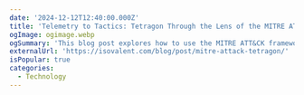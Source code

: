 ```yaml
---
date: '2024-12-12T12:40:00.000Z'
title: 'Telemetry to Tactics: Tetragon Through the Lens of the MITRE ATT&CK Framework'
ogImage: ogimage.webp
ogSummary: 'This blog post explores how to use the MITRE ATT&CK framework to transform the deep telemetry from Tetragon into clear, actionable insights about adversary behavior'
externalUrl: 'https://isovalent.com/blog/post/mitre-attack-tetragon/'
isPopular: true
categories:
  - Technology
---
```


